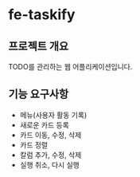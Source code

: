 # fe-taskify
## 프로젝트 개요
TODO를 관리하는 웹 어플리케이션입니다.
## 기능 요구사항
- 메뉴(사용자 활동 기록)
- 새로운 카드 등록
- 카드 이동, 수정, 삭제
- 카드 정렬
- 칼럼 추가, 수정, 삭제
- 실행 취소, 다시 실행